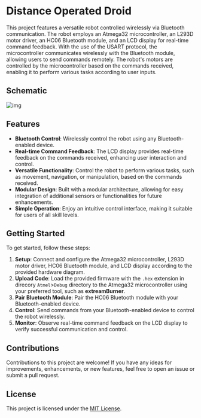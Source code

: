 # Distance Operated Droid

This project features a versatile robot controlled wirelessly via Bluetooth communication. The robot employs an Atmega32 microcontroller, an L293D motor driver, an HC06 Bluetooth module, and an LCD display for real-time command feedback. With the use of the USART protocol, the microcontroller communicates wirelessly with the Bluetooth module, allowing users to send commands remotely. The robot's motors are controlled by the microcontroller based on the commands received, enabling it to perform various tasks according to user inputs.

## Schematic
![img](https://github.com/tusharmalankiya/Distance-Operated-Droid/assets/85736626/770dbe5b-69b0-4cc8-9a5e-69fc7b6a1374)


## Features

- **Bluetooth Control**: Wirelessly control the robot using any Bluetooth-enabled device.
- **Real-time Command Feedback**: The LCD display provides real-time feedback on the commands received, enhancing user interaction and control.
- **Versatile Functionality**: Control the robot to perform various tasks, such as movement, navigation, or manipulation, based on the commands received.
- **Modular Design**: Built with a modular architecture, allowing for easy integration of additional sensors or functionalities for future enhancements.
- **Simple Operation**: Enjoy an intuitive control interface, making it suitable for users of all skill levels.

## Getting Started

To get started, follow these steps:

1. **Setup**: Connect and configure the Atmega32 microcontroller, L293D motor driver, HC06 Bluetooth module, and LCD display according to the provided hardware diagram.
2. **Upload Code**: Load the provided firmware with the `.hex` extension in direcory `Atmel`>`Debug` directory to the Atmega32 microcontroller using your preferred tool, such as **extreamBurner**.
3. **Pair Bluetooth Module**: Pair the HC06 Bluetooth module with your Bluetooth-enabled device.
4. **Control**: Send commands from your Bluetooth-enabled device to control the robot wirelessly.
5. **Monitor**: Observe real-time command feedback on the LCD display to verify successful communication and control.

## Contributions

Contributions to this project are welcome! If you have any ideas for improvements, enhancements, or new features, feel free to open an issue or submit a pull request.

## License

This project is licensed under the [MIT License](LICENSE).

